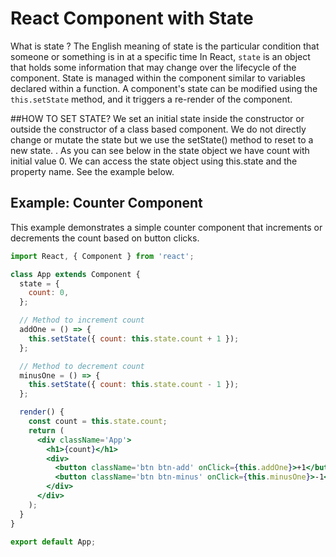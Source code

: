 # React Component with State
What is state ? The English meaning of state is the particular condition that someone or something is in at a specific time
In React, `state` is an object that holds some information that may change over the lifecycle of the component. State is managed within the component similar to variables declared within a function. A component's state can be modified using the `this.setState` method, and it triggers a re-render of the component.

##HOW TO SET STATE?
We set an initial state inside the constructor or outside the constructor of a class based component. We do not directly change or mutate the state but we use the setState() method to reset to a new state. . As you can see below in the state object we have count with initial value 0. We can access the state object using this.state and the property name. See the example below.
## Example: Counter Component

This example demonstrates a simple counter component that increments or decrements the count based on button clicks.

```jsx
import React, { Component } from 'react';

class App extends Component {
  state = {
    count: 0,
  };

  // Method to increment count
  addOne = () => {
    this.setState({ count: this.state.count + 1 });
  };

  // Method to decrement count
  minusOne = () => {
    this.setState({ count: this.state.count - 1 });
  };

  render() {
    const count = this.state.count;
    return (
      <div className='App'>
        <h1>{count}</h1>
        <div>
          <button className='btn btn-add' onClick={this.addOne}>+1</button>
          <button className='btn btn-minus' onClick={this.minusOne}>-1</button>
        </div>
      </div>
    );
  }
}

export default App;
